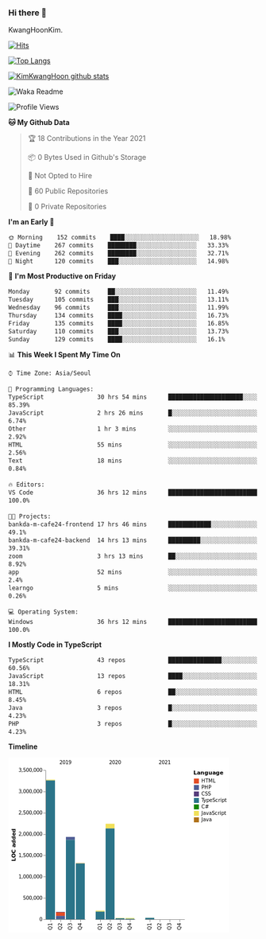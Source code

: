 ### Hi there 👋

KwangHoonKim.

[![Hits](https://hits.seeyoufarm.com/api/count/incr/badge.svg?url=https%3A%2F%2Fgithub.com%2Frhkdgns95)](https://hits.seeyoufarm.com)  

[![Top Langs](https://github-readme-stats.vercel.app/api/top-langs/?username=rhkdgns95&layout=compact)](https://github.com/anuraghazra/github-readme-stats)   

[![KimKwangHoon github stats](https://github-readme-stats.vercel.app/api?username=rhkdgns95&show_icons=true)](https://github.com/anuraghazra/github-readme-stats)  


<!--
**rhkdgns95/rhkdgns95** is a ✨ _special_ ✨ repository because its `README.md` (this file) appears on your GitHub profile.

Here are some ideas to get you started:

- 🔭 I’m currently working on ...
- 🌱 I’m currently learning ...
- 👯 I’m looking to collaborate on ...
- 🤔 I’m looking for help with ...
- 💬 Ask me about ...
- 📫 How to reach me: ...
- 😄 Pronouns: ...
- ⚡ Fun fact: ...
-->



![Waka Readme](https://github.com/rhkdgns95/rhkdgns95/workflows/Waka%20Readme/badge.svg)
<!--START_SECTION:waka-->
![Profile Views](http://img.shields.io/badge/Profile%20Views-0-blue)

**🐱 My Github Data** 

> 🏆 18 Contributions in the Year 2021
 > 
> 📦 0 Bytes Used in Github's Storage 
 > 
> 🚫 Not Opted to Hire
 > 
> 📜 60 Public Repositories 
 > 
> 🔑 0 Private Repositories  
 > 
**I'm an Early 🐤** 

```text
🌞 Morning    152 commits    ████░░░░░░░░░░░░░░░░░░░░░   18.98% 
🌆 Daytime    267 commits    ████████░░░░░░░░░░░░░░░░░   33.33% 
🌃 Evening    262 commits    ████████░░░░░░░░░░░░░░░░░   32.71% 
🌙 Night      120 commits    ███░░░░░░░░░░░░░░░░░░░░░░   14.98%

```
📅 **I'm Most Productive on Friday** 

```text
Monday       92 commits     ██░░░░░░░░░░░░░░░░░░░░░░░   11.49% 
Tuesday      105 commits    ███░░░░░░░░░░░░░░░░░░░░░░   13.11% 
Wednesday    96 commits     ███░░░░░░░░░░░░░░░░░░░░░░   11.99% 
Thursday     134 commits    ████░░░░░░░░░░░░░░░░░░░░░   16.73% 
Friday       135 commits    ████░░░░░░░░░░░░░░░░░░░░░   16.85% 
Saturday     110 commits    ███░░░░░░░░░░░░░░░░░░░░░░   13.73% 
Sunday       129 commits    ████░░░░░░░░░░░░░░░░░░░░░   16.1%

```


📊 **This Week I Spent My Time On** 

```text
⌚︎ Time Zone: Asia/Seoul

💬 Programming Languages: 
TypeScript               30 hrs 54 mins      █████████████████████░░░░   85.39% 
JavaScript               2 hrs 26 mins       █░░░░░░░░░░░░░░░░░░░░░░░░   6.74% 
Other                    1 hr 3 mins         ░░░░░░░░░░░░░░░░░░░░░░░░░   2.92% 
HTML                     55 mins             ░░░░░░░░░░░░░░░░░░░░░░░░░   2.56% 
Text                     18 mins             ░░░░░░░░░░░░░░░░░░░░░░░░░   0.84%

🔥 Editors: 
VS Code                  36 hrs 12 mins      █████████████████████████   100.0%

🐱‍💻 Projects: 
bankda-m-cafe24-frontend 17 hrs 46 mins      ████████████░░░░░░░░░░░░░   49.1% 
bankda-m-cafe24-backend  14 hrs 13 mins      █████████░░░░░░░░░░░░░░░░   39.31% 
zoom                     3 hrs 13 mins       ██░░░░░░░░░░░░░░░░░░░░░░░   8.92% 
app                      52 mins             ░░░░░░░░░░░░░░░░░░░░░░░░░   2.4% 
learngo                  5 mins              ░░░░░░░░░░░░░░░░░░░░░░░░░   0.26%

💻 Operating System: 
Windows                  36 hrs 12 mins      █████████████████████████   100.0%

```

**I Mostly Code in TypeScript** 

```text
TypeScript               43 repos            ███████████████░░░░░░░░░░   60.56% 
JavaScript               13 repos            ████░░░░░░░░░░░░░░░░░░░░░   18.31% 
HTML                     6 repos             ██░░░░░░░░░░░░░░░░░░░░░░░   8.45% 
Java                     3 repos             █░░░░░░░░░░░░░░░░░░░░░░░░   4.23% 
PHP                      3 repos             █░░░░░░░░░░░░░░░░░░░░░░░░   4.23%

```


**Timeline**

![Chart not found](https://raw.githubusercontent.com/rhkdgns95/rhkdgns95/master/charts/bar_graph.png) 


<!--END_SECTION:waka-->
